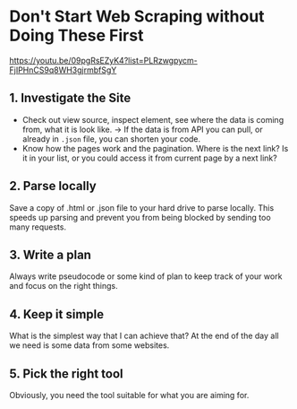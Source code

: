 # Don't Start Web Scraping without Doing These First
https://youtu.be/09pgRsEZyK4?list=PLRzwgpycm-FjIPHnCS9q8WH3gjrmbfSgY

## 1. Investigate the Site
* Check out view source, inspect element, see where the data is coming from, what it is look like.
-> If the data is from API you can pull, or already in `.json` file, you can shorten your code.
* Know how the pages work and the pagination. Where is the next link? Is it in your list, or you could access it from current page by a next link?

## 2. Parse locally
Save a copy of .html or .json file to your hard drive to parse locally. This speeds up parsing and prevent you from being blocked by sending too many requests.

## 3. Write a plan
Always write pseudocode or some kind of plan to keep track of your work and focus on the right things.

## 4. Keep it simple
What is the simplest way that I can achieve that? At the end of the day all we need is some data from some websites.

## 5. Pick the right tool
Obviously, you need the tool suitable for what you are aiming for.